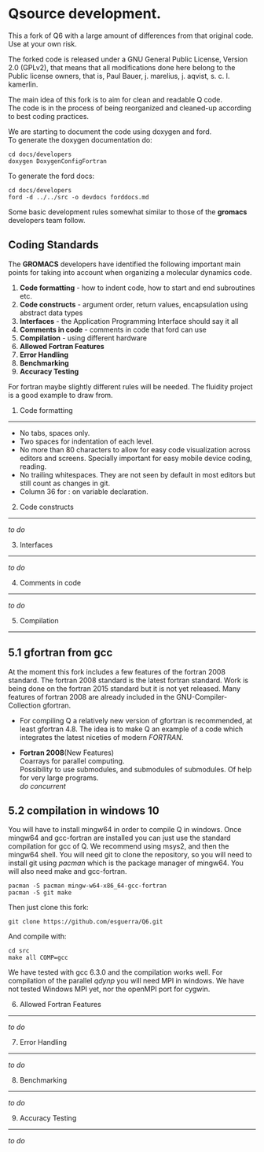Qsource development.
================================================================================

This a fork of Q6 with a large amount of differences from that
original code. Use at your own risk.

The forked code is released under a GNU General Public License, Version 2.0
(GPLv2), that means that all modifications done here belong to the 
Public license owners, that is, Paul Bauer, j. marelius, j. aqvist,
s. c. l. kamerlin.


The main idea of this fork is to aim for clean and readable Q code.  
The code is in the process of being reorganized and cleaned-up
according to best coding practices.  

We are starting to document the code using doxygen and ford.   
To generate the doxygen documentation do:  

    cd docs/developers  
    doxygen DoxygenConfigFortran  


To generate the ford docs:  
    
    cd docs/developers  
    ford -d ../../src -o devdocs forddocs.md  


Some basic development rules somewhat similar to those of the
**gromacs** developers team follow.


Coding Standards
--------------------------------------------------------------------------------

The **GROMACS** developers have identified the following important main
points for taking into account when organizing a molecular dynamics
code.  

1.  **Code formatting** - how to indent code, how to start and end subroutines
    etc.  
2.  **Code constructs** - argument order, return values, encapsulation
    using abstract data types  
3.  **Interfaces** - the Application Programming Interface should say it
    all  
4.  **Comments in code** - comments in code that ford can use  
5.  **Compilation** - using different hardware  
6.  **Allowed Fortran Features**  
7.  **Error Handling**  
8.  **Benchmarking**  
9.  **Accuracy Testing**   

For fortran maybe slightly different rules will be needed. The fluidity project 
is a good example to draw from.

  
1. Code formatting
--------------------------------------------------------------------------------

* No tabs, spaces only.  
* Two spaces for indentation of each level.  
* No more than 80 characters to allow for easy code visualization
  across editors and screens. Specially important for easy mobile
  device coding, reading.  
* No trailing whitespaces. They are not seen by default in most
  editors but still count as changes in git.  
* Column 36 for : on variable declaration.  


2. Code constructs
--------------------------------------------------------------------------------
*to do*  


3. Interfaces
--------------------------------------------------------------------------------
*to do*  


4. Comments in code
--------------------------------------------------------------------------------
*to do*  


5. Compilation
--------------------------------------------------------------------------------

5.1  gfortran from gcc
----------------------
At the moment this fork includes a few features of the fortran
2008 standard. The fortran 2008 standard is the latest fortran
standard. Work is being done on the fortran 2015 standard but it is
not yet released. Many features of fortran 2008 are already included
in the GNU-Compiler-Collection gfortran.

- For compiling Q a relatively new version of gfortran is recommended,
at least  gfortran 4.8. The  idea is  to make Q  an example of  a code
which integrates the latest niceties of modern *FORTRAN*.

- **Fortran 2008**(New Features)  
Coarrays for parallel computing.  
Possibility to use submodules, and submodules of submodules. Of help
for very large programs.  
*do concurrent*  

5.2 compilation in windows 10
-----------------------------

You will  have to install  mingw64 in order  to compile Q  in windows.
Once  mingw64 and  gcc-fortran  are  installed you  can  just use  the
standard compilation for gcc of Q.  We recommend using msys2, and then
the mingw64 shell.  You will need  git to clone the repository, so you
will need to  install git using *pacman* which is  the package manager
of mingw64. You will also need make and gcc-fortran.


    pacman -S pacman mingw-w64-x86_64-gcc-fortran
    pacman -S git make
   
Then just clone this fork:

    git clone https://github.com/esguerra/Q6.git

And compile with:

    cd src
    make all COMP=gcc

We have tested with gcc 6.3.0 and the compilation works well. For
compilation of the parallel *qdynp* you will need MPI in windows. We
have not tested Windows MPI yet, nor the openMPI port for cygwin.



6. Allowed Fortran Features
--------------------------------------------------------------------------------
*to do*  


7. Error Handling
--------------------------------------------------------------------------------
*to do*  


8. Benchmarking
--------------------------------------------------------------------------------
*to do*  


9. Accuracy Testing
--------------------------------------------------------------------------------
*to do*  



